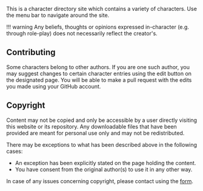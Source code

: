 This is a character directory site which contains a variety of characters. Use the menu bar to navigate around the site.

!!! warning
    Any beliefs, thoughts or opinions expressed in-character (e.g. through role-play) does not necessarily reflect the creator's.

## Contributing
Some characters belong to other authors. If you are one such author, you may suggest changes to certain character entries using the edit button on the designated page. You will be able to make a pull request with the edits you made using your GitHub account.

## Copyright
Content may not be copied and only be accessible by a user directly visiting this website or its repository. Any downloadable files that have been provided are meant for personal use only and may not be redistributed.

There may be exceptions to what has been described above in the following cases:
*  An exception has been explicitly stated on the page holding the content.
*  You have consent from the original author(s) to use it in any other way.

In case of any issues concerning copyright, please contact using the [form](/#contact).
